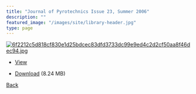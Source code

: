 ```yaml
---
title: "Journal of Pyrotechnics Issue 23, Summer 2006"
description: ""
featured_image: "/images/site/library-header.jpg"
type: page
---
```


<a href="https://drive.google.com/uc?export=view&id=1n77rwi4Inr1chjDp3Zzc3rWyw1FDFPu0" target="_blank">![6f2212c5d818cf830e1d25bdcec83dfd3733dc99e9ed4c2d2cf50aa8f46dec94.jpg](https://drive.google.com/uc?export=view&id=1V-RIEPw5sN0BR8eClE-IZLA2_G6SIGgo)</a>
* <a href="https://drive.google.com/uc?export=view&id=1n77rwi4Inr1chjDp3Zzc3rWyw1FDFPu0" target="_blank">View</a>

* [Download](https://drive.google.com/uc?export=download&id=1n77rwi4Inr1chjDp3Zzc3rWyw1FDFPu0) (8.24 MB)

[Back](/library/)
